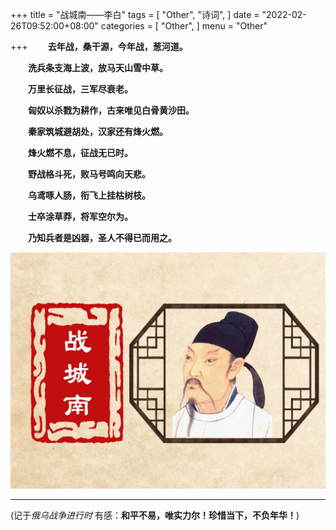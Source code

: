 +++
title = "战城南——李白"
tags = [
    "Other",
    "诗词",
]
date = "2022-02-26T09:52:00+08:00"
categories = [
    "Other",
]
menu = "Other"

+++
　　**去年战，桑干源，今年战，葱河道。**

　　**洗兵条支海上波，放马天山雪中草。**

　　**万里长征战，三军尽衰老。**

　　**匈奴以杀戮为耕作，古来唯见白骨黄沙田。**

　　**秦家筑城避胡处，汉家还有烽火燃。**

　　**烽火燃不息，征战无已时。**

　　**野战格斗死，败马号鸣向天悲。**

　　**乌鸢啄人肠，衔飞上挂枯树枝。**

　　**士卒涂草莽，将军空尔为。**

　　**乃知兵者是凶器，圣人不得已而用之。**

![](/images/post/20220226095200.jpeg)

<!--more-->
-----------

(记于*俄乌战争进行时* 有感：**和平不易，唯实力尔！珍惜当下，不负年华！**)

